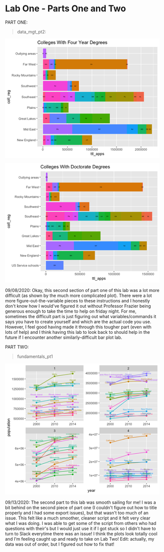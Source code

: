 # Lab One - Parts One and Two

PART ONE:

  >data_mgt_pt2:

![](four_yr_colls.png)

![](doc_colls.png)

09/08/2020: Okay, this second section of part one of this lab was a lot more difficult (as shown by the much more complicated plot). There were a lot more figure-out-the-variable pieces to these instructions and I honestly don't know how I would've figured it out without Professor Frazier being generous enough to take the time to help on friday night. For me, sometimes the difficult part is just figuring out what variables/commands it says you have to create yourself and which are the actual code you use. However, I feel good having made it through this tougher part (even with lots of help) and I think having this lab to look back to should help in the future if I encounter another similarly-difficult bar plot lab.

PART TWO:

  >fundamentals_pt1
  
![](lab1_part2_deliverable.png)

09/13/2020: The second part to this lab was smooth sailing for me! I was a bit behind on the second piece of part one (I couldn't figure out how to title properly and I had some export issues), but that wasn't too much of an issue. This felt like a much smoother, cleaner script and it felt very clear what I was doing. I was able to get some of the script from others who had questions with their's but I would just use it if I got stuck so I didn't have to turn to Slack everytime there was an issue! I think the plots look totally cool and I'm feeling caught up and ready to take on Lab Two! Edit: actually, my data was out of order, but I figured out how to fix that!
